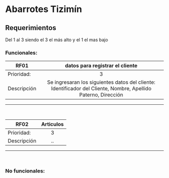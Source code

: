 # Abarrotes Tizimín


## Requerimientos
  Del 1 al 3 siendo el 3 el más alto y el 1 el mas bajo

### Funcionales: 
| RF01   | datos para registrar el cliente    |  
|----------|:-------------:|
| Prioridad:| 3 |
| Descripción | Se ingresaran los siguientes datos del cliente: Identificador del Cliente, Nombre, Apellido Paterno, Dirección|

***
<br>

| RF02   |      Articulos     |  
|----------|:-------------:|
| Prioridad:| 3 |
| Descripción |..|

***
<br>





### No funcionales:

